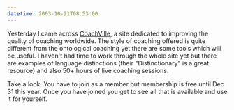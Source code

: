 ```yaml
---
datetime: 2003-10-21T08:53:00
---
```

Yesterday I came across [CoachVille](http://www.coachville.com/), a site dedicated to improving the quality of coaching worldwide. The style of coaching offered is quite different from the ontological coaching yet there are some tools which will be useful. I haven't had time to work through the whole site yet but there are examples of language distinctions (their "Distinctionary" is a great resource) and also 50+ hours of live coaching sessions.

Take a look. You have to join as a member but membership is free until Dec 31 this year. Once you have joined you get to see all that is available and use it for yourself.

